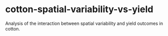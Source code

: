 # cotton-spatial-variability-vs-yield
Analysis of the interaction between spatial variability and yield outcomes in cotton.
